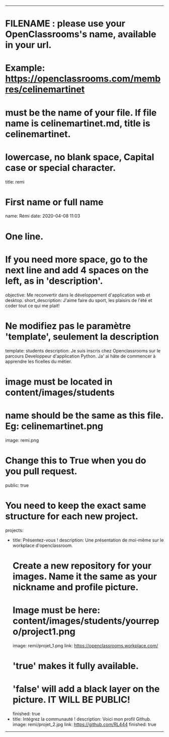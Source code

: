 ---

# FILENAME : please use your OpenClassrooms's name, available in your url.
# Example: https://openclassrooms.com/membres/celinemartinet
# must be the name of your file. If file name is celinemartinet.md, title is celinemartinet.
# lowercase, no blank space, Capital case or special character.
title: remi

# First name or full name
name: Rémi
date: 2020-04-08 11:03

# One line.
# If you need more space, go to the next line and add 4 spaces on the left, as in 'description'.
objective: Me reconvertir dans le développement d'application web et desktop.
short_description: J'aime faire du sport, les plaisirs de l'été et coder tout ce qui me plait! 

# Ne modifiez pas le paramètre 'template', seulement la description
template: students
description: Je suis inscris chez Openclassrooms sur le parcours Developpeur d'application Python. Ja' ai hâte de commencer à apprendre les ficelles du métier.

# image must be located in content/images/students
# name should be the same as this file. Eg: celinemartinet.png
image: remi.png

# Change this to True when you do you pull request.
public: true

# You need to keep the exact same structure for each new project.
projects:
  - title: Présentez-vous !
    description: Une présentation de moi-même sur le workplace d'openclassroom.
    # Create a new repository for your images. Name it the same as your nickname and profile picture.
    # Image must be here: content/images/students/yourrepo/project1.png
    image: remi/projet_1.png
    link: https://openclassrooms.workplace.com/
    # 'true' makes it fully available.
    # 'false' will add a black layer on the picture. IT WILL BE PUBLIC!
    finished: true
  - title: Intégrez la communauté !
    description: Voici mon profil Github. 
    image: remi/projet_2.jpg
    link: https://github.com/RL444
    finished: true
---